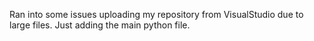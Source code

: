 Ran into some issues uploading my repository from VisualStudio due to large files. Just adding the main python file.
